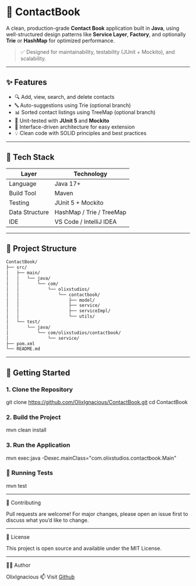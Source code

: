 # 📒 ContactBook

A clean, production-grade **Contact Book** application built in **Java**, using well-structured design patterns like **Service Layer**, **Factory**, and optionally **Trie** or **HashMap** for optimized performance.

> ✅ Designed for maintainability, testability (JUnit + Mockito), and scalability.

---

## ✨ Features

- 🔍 Add, view, search, and delete contacts
- 🔤 Auto-suggestions using Trie (optional branch)
- 📊 Sorted contact listings using TreeMap (optional branch)
- 🧪 Unit-tested with **JUnit 5** and **Mockito**
- 🧩 Interface-driven architecture for easy extension
- 💡 Clean code with SOLID principles and best practices

---

## 🧱 Tech Stack

| Layer         | Technology      |
|---------------|------------------|
| Language       | Java 17+         |
| Build Tool     | Maven            |
| Testing        | JUnit 5 + Mockito |
| Data Structure | HashMap / Trie / TreeMap |
| IDE            | VS Code / IntelliJ IDEA |

---

## 📂 Project Structure
```bash
ContactBook/
├── src/
│   ├── main/
│   │   └── java/
│   │       └── com/
│   │           └── olixstudios/
│   │               └── contactbook/
│   │                   ├── model/
│   │                   ├── service/
│   │                   ├── serviceImpl/
│   │                   └── utils/
│   └── test/
│       └── java/
│           └── com/olixstudios/contactbook/
│               └── service/
├── pom.xml
└── README.md

```
---

## 🚀 Getting Started

### 1. Clone the Repository

git clone https://github.com/OlixIgnacious/ContactBook.git
cd ContactBook

### 2. Build the Project

mvn clean install

### 3. Run the Application

mvn exec:java -Dexec.mainClass="com.olixstudios.contactbook.Main"

### 🧪 Running Tests

mvn test

---

🤝 Contributing

Pull requests are welcome! For major changes, please open an issue first to discuss what you’d like to change.

---

📄 License

This project is open source and available under the MIT License.

---

🙋‍♂️ Author

OlixIgnacious
📫 Visit [Github](https://github.com/olixignacious)


